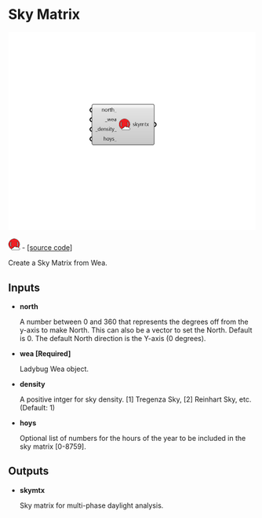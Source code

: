 # Sky Matrix

![](../../.gitbook/assets/Sky_Matrix.png)

![](../../.gitbook/assets/Sky_Matrix%20%281%29.png) - [\[source code\]](https://github.com/ladybug-tools/honeybee-grasshopper-radiance/blob/master/honeybee_grasshopper_radiance/src//HB%20Sky%20Matrix.py)

Create a Sky Matrix from Wea.

## Inputs

* **north**

  A number between 0 and 360 that represents the degrees off from the y-axis to make North. This can also be a vector to set the North. Default is 0. The default North direction is the Y-axis \(0 degrees\). 

* **wea \[Required\]**

  Ladybug Wea object. 

* **density**

  A positive intger for sky density. \[1\] Tregenza Sky, \[2\] Reinhart Sky, etc. \(Default: 1\) 

* **hoys**

  Optional list of numbers for the hours of the year to be included in the sky matrix \[0-8759\]. 

## Outputs

* **skymtx**

  Sky matrix for multi-phase daylight analysis. 


